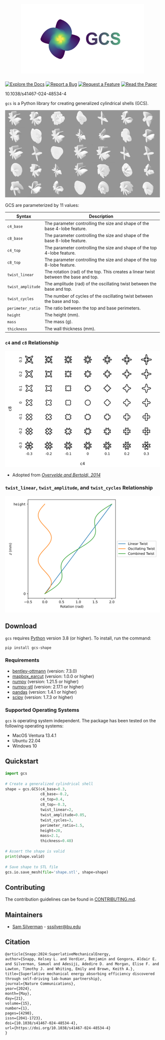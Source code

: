 <h1 align="center">
  <img src="https://github.com/bu-shapelab/gcs/blob/main/misc/images/logo.jpeg" width="400">
</h1>

[![Explore the Docs](https://img.shields.io/static/v1.svg?label=📚&message=Explore%20the%20Docs&color=green)](https://gcs-shape.readthedocs.io/)
[![Report a Bug](https://img.shields.io/static/v1.svg?label=🐛&message=Report%20a%20Bug&color=green)](https://github.com/bu-shapelab/gcs/issues)
[![Request a Feature](https://img.shields.io/static/v1.svg?label=💻&message=Request%20a%20Feature&color=green)](https://github.com/bu-shapelab/gcs/issues)
[![Read the Paper](https://img.shields.io/static/v1.svg?label=DOI&message=10.1038/s41467-024-48534-4&color=blue)](https://doi.org/10.1038/s41467-024-48534-4)

10.1038/s41467-024-48534-4

`gcs` is a Python library for creating generalized cylindrical shells (GCS).

![GCS examples](https://github.com/bu-shapelab/gcs/blob/main/misc/images/examples.jpeg)

GCS are parameterized by 11 values:

| Syntax | Description |
| - | - |
| `c4_base` | The parameter controlling the size and shape of the base $4$-lobe feature. |
| `c8_base` | The parameter controlling the size and shape of the base $8$-lobe feature. |
| `c4_top` | The parameter controlling the size and shape of the top $4$-lobe feature. |
| `c8_top` | The parameter controlling the size and shape of the top $8$-lobe feature. |
| `twist_linear` | The rotation (rad) of the top. This creates a linear twist between the base and top. |
| `twist_amplitude` | The amplitude (rad) of the oscillating twist between the base and top. |
| `twist_cycles` | The number of cycles of the oscillating twist between the base and top. |
| `perimeter_ratio` | The ratio between the top and base perimeters. |
| `height` | The height (mm). |
| `mass` | The mass (g). |
| `thickness` | The wall thickness (mm). |

### `c4` and `c8` Relationship

![c4 & c8 relationship](https://github.com/bu-shapelab/gcs/blob/main/misc/images/cs.svg)

* Adopted from [*Overvelde and Bertoldi, 2014*](https://doi.org/10.1016/j.jmps.2013.11.014)

### `twist_linear`, `twist_amplitude`, and `twist_cycles` Relationship

![twist relationship](https://github.com/bu-shapelab/gcs/blob/main/misc/images/twist.svg)

## Download

`gcs` requires [Python](https://www.python.org) version 3.8 (or higher). To install, run the command:

```bash
pip install gcs-shape
```

### Requirements

* [bentley-ottmann](https://pypi.org/project/bentley-ottmann/) (version: 7.3.0)
* [mapbox_earcut](https://pypi.org/project/mapbox-earcut/) (version: 1.0.0 or higher)
* [numpy](https://pypi.org/project/numpy/) (version: 1.21.5 or higher)
* [numpy-stl](https://pypi.org/project/numpy-stl/) (version: 2.17.1 or higher)
* [pandas](https://pypi.org/project/pandas/) (version: 1.4.1 or higher)
* [scipy](https://pypi.org/project/scipy/) (version: 1.7.3 or higher)

### Supported Operating Systems

`gcs` is operating system independent. The package has been tested on the following operating systems:

* MacOS Ventura 13.4.1
* Ubuntu 22.04
* Windows 10

## Quickstart

```python
import gcs

# Create a generalized cylindrical shell
shape = gcs.GCS(c4_base=0.3,
                c8_base=-0.2,
                c4_top=0.4,
                c8_top=-0.3,
                twist_linear=2,
                twist_amplitude=0.05,
                twist_cycles=3,
                perimeter_ratio=1.5,
                height=20,
                mass=2.1,
                thickness=0.48)

# Assert the shape is valid
print(shape.valid)

# Save shape to STL file
gcs.io.save_mesh(file='shape.stl', shape=shape)
```

## Contributing

The contribution guidelines can be found in [CONTRIBUTING.md](https://github.com/bu-shapelab/gcs/blob/main/CONTRIBUTING.md).

## Maintainers

* [Sam Silverman](https://github.com/samsilverman/) - [sssilver@bu.edu](mailto:sssilver@bu.edu)

## Citation

```text
@article{Snapp:2024:SuperlativeMechanicalEnergy,
author={Snapp, Kelsey L. and Verdier, Benjamin and Gongora, Aldair E. and Silverman, Samuel and Adesiji, Adedire D. and Morgan, Elise F. and Lawton, Timothy J. and Whiting, Emily and Brown, Keith A.},
title={Superlative mechanical energy absorbing efficiency discovered through self-driving lab-human partnership},
journal={Nature Communications},
year={2024},
month={May},
day={21},
volume={15},
number={1},
pages={4290},
issn={2041-1723},
doi={10.1038/s41467-024-48534-4},
url={https://doi.org/10.1038/s41467-024-48534-4}
}
```

